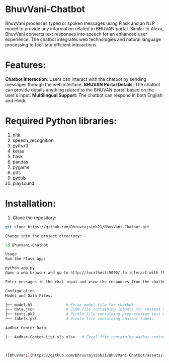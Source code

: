 # BhuvVani-Chatbot
BhuvVani processes typed or spoken messages using Flask and an NLP model to provide any information related to BHUVAN portal. Similar to Alexa, BhuvVani converts text responses into speech for an enhanced user experience. The chatbot integrates web technologies and natural language processing to facilitate efficient interactions.

# Features:

**Chatbot Interaction**: Users can interact with the chatbot by sending messages through the web interface.
**BHUVAN Portal Details**: The chatbot can provide details anything related to the BHUVAN portal based on the user's input.
**Multilingual Support**: The chatbot can respond in both English and Hindi.

# Required Python libraries:

1. nltk
2. speech_recognition
3. pyttsx3
4. keras
5. flask
6. pandas
7. pygame
8. gtts
9. pydub
10. playsound

# Installation:

1. Clone the repository:

```bash
git clone https://github.com/Dhruvrajsinh21/BhuvVani-Chatbot.git

Change into the project directory:

cd BhuvVani-Chatbot

Usage
Run the Flask app:

python app.py
Open a web browser and go to http://localhost:5000/ to interact with the chatbot.

Enter messages in the chat input and view the responses from the chatbot.

Configuration
Model and Data Files:

├── model.h5               # Keras model file for chatbot.
├── data.json              # JSON file containing intents for chatbot training.
├── texts.pkl              # Pickle file containing preprocessed text data.
└── labels.pkl             # Pickle file containing chatbot labels.

Aadhar Center Data:

├── Aadhar-Center-List.xls.xlsx   # Excel file containing Aadhar center details.


 
![BhuvVani](https://github.com/Dhruvrajsinh21/BhuvVani-Chatbot/assets/115185535/b0d92d1f-3a63-4a58-991c-041ba8b6248d)
